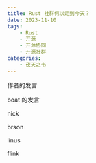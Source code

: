 ```yaml
---
title: Rust 社群何以走到今天？
date: 2023-11-10
tags:
    - Rust
    - 开源
    - 开源协同
    - 开源社群
categories:
    - 夜天之书
---
```




<!-- more -->


作者的发言

boat 的发言

nick

brson

linus

flink
